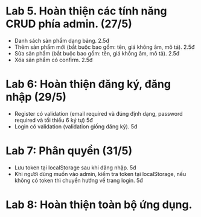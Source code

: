 # Lab 5. Hoàn thiện các tính năng CRUD phía admin. (27/5)

- Danh sách sản phẩm dạng bảng. 2.5đ
- Thêm sản phẩm mới (bắt buộc bao gồm: tên, giá không âm, mô tả). 2.5đ
- Sửa sản phẩm (bắt buộc bao gồm: tên, giá không âm, mô tả). 2.5đ
- Xóa sản phẩm có confirm. 2.5đ

# Lab 6: Hoàn thiện đăng ký, đăng nhập (29/5)

- Register có validation (email required và đúng định dạng, password required và tối thiểu 6 ký tự) 5đ
- Login có validation (validation giống đăng ký). 5đ

# Lab 7: Phân quyền (31/5)

- Lưu token tại localStorage sau khi đăng nhập. 5đ
- Khi người dùng muốn vào admin, kiểm tra token tại localStorage, nếu không có token thì chuyển hướng về trang login. 5đ

# Lab 8: Hoàn thiện toàn bộ ứng dụng.
